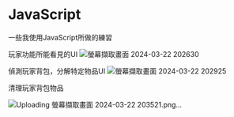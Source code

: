 # JavaScript

一些我使用JavaScript所做的練習


玩家功能所能看見的UI
![螢幕擷取畫面 2024-03-22 202630](https://github.com/Capoouo/JavaScript/assets/100028637/00504c78-98b9-4436-8e9a-d36039bf77a2)

偵測玩家背包，分解特定物品UI
![螢幕擷取畫面 2024-03-22 202925](https://github.com/Capoouo/JavaScript/assets/100028637/ed924a08-ee88-4b97-9aa0-98150280319a)

清理玩家背包物品

![Uploading 螢幕擷取畫面 2024-03-22 203521.png…]()
